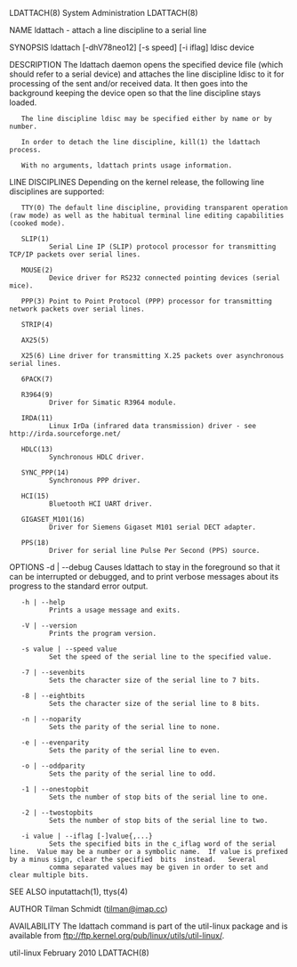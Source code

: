 LDATTACH(8)                                                                                 System Administration                                                                                 LDATTACH(8)



NAME
       ldattach - attach a line discipline to a serial line

SYNOPSIS
       ldattach [-dhV78neo12] [-s speed] [-i iflag] ldisc device

DESCRIPTION
       The  ldattach  daemon  opens  the specified device file (which should refer to a serial device) and attaches the line discipline ldisc to it for processing of the sent and/or received data.  It then
       goes into the background keeping the device open so that the line discipline stays loaded.

       The line discipline ldisc may be specified either by name or by number.

       In order to detach the line discipline, kill(1) the ldattach process.

       With no arguments, ldattach prints usage information.

LINE DISCIPLINES
       Depending on the kernel release, the following line disciplines are supported:

       TTY(0) The default line discipline, providing transparent operation (raw mode) as well as the habitual terminal line editing capabilities (cooked mode).

       SLIP(1)
              Serial Line IP (SLIP) protocol processor for transmitting TCP/IP packets over serial lines.

       MOUSE(2)
              Device driver for RS232 connected pointing devices (serial mice).

       PPP(3) Point to Point Protocol (PPP) processor for transmitting network packets over serial lines.

       STRIP(4)

       AX25(5)

       X25(6) Line driver for transmitting X.25 packets over asynchronous serial lines.

       6PACK(7)

       R3964(9)
              Driver for Simatic R3964 module.

       IRDA(11)
              Linux IrDa (infrared data transmission) driver - see http://irda.sourceforge.net/

       HDLC(13)
              Synchronous HDLC driver.

       SYNC_PPP(14)
              Synchronous PPP driver.

       HCI(15)
              Bluetooth HCI UART driver.

       GIGASET_M101(16)
              Driver for Siemens Gigaset M101 serial DECT adapter.

       PPS(18)
              Driver for serial line Pulse Per Second (PPS) source.

OPTIONS
       -d | --debug
              Causes ldattach to stay in the foreground so that it can be interrupted or debugged, and to print verbose messages about its progress to the standard error output.

       -h | --help
              Prints a usage message and exits.

       -V | --version
              Prints the program version.

       -s value | --speed value
              Set the speed of the serial line to the specified value.

       -7 | --sevenbits
              Sets the character size of the serial line to 7 bits.

       -8 | --eightbits
              Sets the character size of the serial line to 8 bits.

       -n | --noparity
              Sets the parity of the serial line to none.

       -e | --evenparity
              Sets the parity of the serial line to even.

       -o | --oddparity
              Sets the parity of the serial line to odd.

       -1 | --onestopbit
              Sets the number of stop bits of the serial line to one.

       -2 | --twostopbits
              Sets the number of stop bits of the serial line to two.

       -i value | --iflag [-]value{,...}
              Sets the specified bits in the c_iflag word of the serial line.  Value may be a number or a symbolic name.  If value is prefixed by a minus sign, clear the specified  bits  instead.   Several
              comma separated values may be given in order to set and clear multiple bits.

SEE ALSO
       inputattach(1), ttys(4)

AUTHOR
       Tilman Schmidt (tilman@imap.cc)

AVAILABILITY
       The ldattach command is part of the util-linux package and is available from ftp://ftp.kernel.org/pub/linux/utils/util-linux/.



util-linux                                                                                      February 2010                                                                                     LDATTACH(8)
